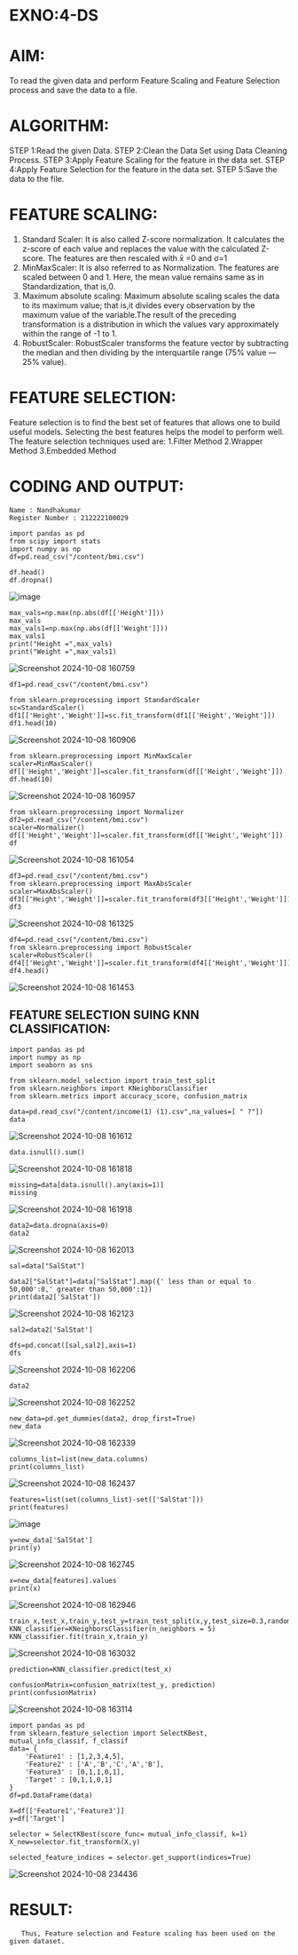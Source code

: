 # EXNO:4-DS
# AIM:
To read the given data and perform Feature Scaling and Feature Selection process and save the
data to a file.

# ALGORITHM:
STEP 1:Read the given Data.
STEP 2:Clean the Data Set using Data Cleaning Process.
STEP 3:Apply Feature Scaling for the feature in the data set.
STEP 4:Apply Feature Selection for the feature in the data set.
STEP 5:Save the data to the file.

# FEATURE SCALING:
1. Standard Scaler: It is also called Z-score normalization. It calculates the z-score of each value and replaces the value with the calculated Z-score. The features are then rescaled with x̄ =0 and σ=1
2. MinMaxScaler: It is also referred to as Normalization. The features are scaled between 0 and 1. Here, the mean value remains same as in Standardization, that is,0.
3. Maximum absolute scaling: Maximum absolute scaling scales the data to its maximum value; that is,it divides every observation by the maximum value of the variable.The result of the preceding transformation is a distribution in which the values vary approximately within the range of -1 to 1.
4. RobustScaler: RobustScaler transforms the feature vector by subtracting the median and then dividing by the interquartile range (75% value — 25% value).

# FEATURE SELECTION:
Feature selection is to find the best set of features that allows one to build useful models. Selecting the best features helps the model to perform well.
The feature selection techniques used are:
1.Filter Method
2.Wrapper Method
3.Embedded Method

# CODING AND OUTPUT:
```
Name : Nandhakumar
Register Number : 212222100029
```

```
import pandas as pd
from scipy import stats
import numpy as np
df=pd.read_csv("/content/bmi.csv")

df.head()
df.dropna()
```
![image](https://github.com/user-attachments/assets/ff7841c3-ea9d-4a2d-b2d5-984a8ef9e1dd)

```
max_vals=np.max(np.abs(df[['Height']]))
max_vals
max_vals1=np.max(np.abs(df[['Weight']]))
max_vals1
print("Height =",max_vals)
print("Weight =",max_vals1)
```
![Screenshot 2024-10-08 160759](https://github.com/user-attachments/assets/6cec529f-5068-4bd6-9cbe-76b7caf25c44)
```
df1=pd.read_csv("/content/bmi.csv")

from sklearn.preprocessing import StandardScaler
sc=StandardScaler()
df1[['Height','Weight']]=sc.fit_transform(df1[['Height','Weight']])
df1.head(10)
```
![Screenshot 2024-10-08 160906](https://github.com/user-attachments/assets/7735d008-2707-4e0e-b5fa-caeb2be7e327)

```
from sklearn.preprocessing import MinMaxScaler
scaler=MinMaxScaler()
df[['Height','Weight']]=scaler.fit_transform(df[['Height','Weight']])
df.head(10)
```
![Screenshot 2024-10-08 160957](https://github.com/user-attachments/assets/6d8ae21c-fcf5-45b4-af37-000af98b9f8f)

```
from sklearn.preprocessing import Normalizer
df2=pd.read_csv("/content/bmi.csv")
scaler=Normalizer()
df[['Height','Weight']]=scaler.fit_transform(df[['Height','Weight']])
df
```
![Screenshot 2024-10-08 161054](https://github.com/user-attachments/assets/2fdead27-5061-487a-9e6e-2ac7f84dc1aa)

```
df3=pd.read_csv("/content/bmi.csv")
from sklearn.preprocessing import MaxAbsScaler
scaler=MaxAbsScaler()
df3[['Height','Weight']]=scaler.fit_transform(df3[['Height','Weight']])
df3
```
![Screenshot 2024-10-08 161325](https://github.com/user-attachments/assets/331bd452-a95b-495b-94c3-5c81affec7eb)

```
df4=pd.read_csv("/content/bmi.csv")
from sklearn.preprocessing import RobustScaler
scaler=RobustScaler()
df4[['Height','Weight']]=scaler.fit_transform(df4[['Height','Weight']])
df4.head()
```
![Screenshot 2024-10-08 161453](https://github.com/user-attachments/assets/4e8fab38-250a-40a7-8302-cb05cf205e30)

## FEATURE SELECTION SUING KNN CLASSIFICATION:

```
import pandas as pd
import numpy as np
import seaborn as sns

from sklearn.model_selection import train_test_split
from sklearn.neighbors import KNeighborsClassifier
from sklearn.metrics import accuracy_score, confusion_matrix

data=pd.read_csv("/content/income(1) (1).csv",na_values=[ " ?"])
data
```
![Screenshot 2024-10-08 161612](https://github.com/user-attachments/assets/48630cbd-57b3-44dd-8660-a7ddeca3ba74)

```
data.isnull().sum()
```
![Screenshot 2024-10-08 161818](https://github.com/user-attachments/assets/ccf972f0-a972-43d2-a2bb-6d1d64c29a8b)

```
missing=data[data.isnull().any(axis=1)]
missing
```
![Screenshot 2024-10-08 161918](https://github.com/user-attachments/assets/aa82db06-6d1b-4ed0-ac4a-810d381d12b9)

```
data2=data.dropna(axis=0)
data2
```
![Screenshot 2024-10-08 162013](https://github.com/user-attachments/assets/f8d1610d-4faa-47b8-8391-c764102e0262)

```
sal=data["SalStat"]

data2["SalStat"]=data["SalStat"].map({' less than or equal to 50,000':0,' greater than 50,000':1})
print(data2['SalStat'])

```
![Screenshot 2024-10-08 162123](https://github.com/user-attachments/assets/109845b5-174e-4ba1-8ca5-546a47ac00ec)

```
sal2=data2['SalStat']

dfs=pd.concat([sal,sal2],axis=1)
dfs
```
![Screenshot 2024-10-08 162206](https://github.com/user-attachments/assets/dbb61dd7-6ea0-486e-8cf0-b9111d9673f4)

```
data2
```
![Screenshot 2024-10-08 162252](https://github.com/user-attachments/assets/bd797da5-d0eb-42f1-b71a-be691f3676f3)

```
new_data=pd.get_dummies(data2, drop_first=True)
new_data
```
![Screenshot 2024-10-08 162339](https://github.com/user-attachments/assets/2c5cf57d-9dd6-4ad4-b61d-416a747e89b6)

```
columns_list=list(new_data.columns)
print(columns_list)
```
![Screenshot 2024-10-08 162437](https://github.com/user-attachments/assets/b4ec0bfb-7bfe-41b9-878a-aa4a294625e2)

```
features=list(set(columns_list)-set(['SalStat']))
print(features)
```
![image](https://github.com/user-attachments/assets/a5f40b82-52b0-4ce8-9756-8ea04f222c6c)

```
y=new_data['SalStat']
print(y)
```
![Screenshot 2024-10-08 162745](https://github.com/user-attachments/assets/e2369ab4-5449-476f-b74d-e7d25b12e580)

```
x=new_data[features].values
print(x)
```
![Screenshot 2024-10-08 162946](https://github.com/user-attachments/assets/e6ee0a5e-bb06-49bd-8db1-cdb30346d871)

```
train_x,test_x,train_y,test_y=train_test_split(x,y,test_size=0.3,random_state=0)
KNN_classifier=KNeighborsClassifier(n_neighbors = 5)
KNN_classifier.fit(train_x,train_y)
```
![Screenshot 2024-10-08 163032](https://github.com/user-attachments/assets/63f0f7c7-b2a2-4a0a-ae15-07ca457c813c)

```
prediction=KNN_classifier.predict(test_x)

confusionMatrix=confusion_matrix(test_y, prediction)
print(confusionMatrix)
```
![Screenshot 2024-10-08 163114](https://github.com/user-attachments/assets/a5d462f3-5c48-4d44-bb1a-eddda40170c3)

```
import pandas as pd
from sklearn.feature_selection import SelectKBest, mutual_info_classif, f_classif
data= {
    'Feature1' : [1,2,3,4,5],
    'Feature2' : ['A','B','C','A','B'],
    'Feature3' : [0,1,1,0,1],
    'Target' : [0,1,1,0,1]
}
df=pd.DataFrame(data)

X=df[['Feature1','Feature3']]
y=df['Target']

selector = SelectKBest(score_func= mutual_info_classif, k=1)
X_new=selector.fit_transform(X,y)

selected_feature_indices = selector.get_support(indices=True)

```

![Screenshot 2024-10-08 234436](https://github.com/user-attachments/assets/f58d4f84-ab62-4ed1-9614-c67a082f514f)


# RESULT:
       Thus, Feature selection and Feature scaling has been used on the given dataset.

